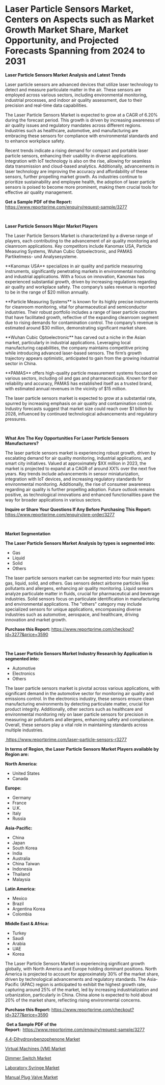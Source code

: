 <p><h1>Laser Particle Sensors Market, Centers on Aspects such as Market Growth Market Share, Market Opportunity, and Projected Forecasts Spanning from 2024 to 2031</h1></p><p><strong>Laser Particle Sensors Market Analysis and Latest Trends</strong></p>
<p><p>Laser particle sensors are advanced devices that utilize laser technology to detect and measure particulate matter in the air. These sensors are employed across various sectors, including environmental monitoring, industrial processes, and indoor air quality assessment, due to their precision and real-time data capabilities.</p><p>The Laser Particle Sensors Market is expected to grow at a CAGR of 6.20% during the forecast period. This growth is driven by increasing awareness of air quality issues and regulatory mandates across different regions. Industries such as healthcare, automotive, and manufacturing are embracing these sensors for compliance with environmental standards and to enhance workplace safety.</p><p>Recent trends indicate a rising demand for compact and portable laser particle sensors, enhancing their usability in diverse applications. Integration with IoT technology is also on the rise, allowing for seamless data transmission and cloud-based analytics. Additionally, advancements in laser technology are improving the accuracy and affordability of these sensors, further propelling market growth. As industries continue to prioritize sustainability and employee health, the adoption of laser particle sensors is poised to become more prominent, making them crucial tools for effective air quality management.</p></p>
<p><strong>Get a Sample PDF of the Report:&nbsp;</strong> <a href="https://www.reportprime.com/enquiry/request-sample/3277">https://www.reportprime.com/enquiry/request-sample/3277</a></p>
<p>&nbsp;</p>
<p><strong>Laser Particle Sensors Major Market Players</strong></p>
<p><p>The Laser Particle Sensors Market is characterized by a diverse range of players, each contributing to the advancement of air quality monitoring and cleanroom applications. Key competitors include Kanomax USA, Particle Measuring Systems, Wuhan Cubic Optoelectronic, and PAMAS Partikelmess- und Analysesysteme.</p><p>**Kanomax USA** specializes in air quality and particle measuring instruments, significantly penetrating markets in environmental monitoring and industrial applications. With a focus on innovation, Kanomax has experienced substantial growth, driven by increasing regulations regarding air quality and workplace safety. The company’s sales revenue is reported to be in the range of $20 million annually.</p><p>**Particle Measuring Systems** is known for its highly precise instruments for cleanroom monitoring, vital for pharmaceutical and semiconductor industries. Their robust portfolio includes a range of laser particle counters that have facilitated growth, reflective of the expanding cleanroom segment due to rising demands for contamination control. The company’s revenue is estimated around $30 million, demonstrating significant market share.</p><p>**Wuhan Cubic Optoelectronic** has carved out a niche in the Asian market, particularly in industrial applications. Leveraging local manufacturing capabilities, the company maintains competitive pricing while introducing advanced laser-based sensors. The firm’s growth trajectory appears optimistic, anticipated to gain from the growing industrial sector in China.</p><p>**PAMAS** offers high-quality particle measurement systems focused on various sectors, including oil and gas and pharmaceuticals. Known for their reliability and accuracy, PAMAS has established itself as a trusted brand, with estimated annual revenues in the vicinity of $15 million.</p><p>The laser particle sensors market is expected to grow at a substantial rate, spurred by increasing emphasis on air quality and contamination control. Industry forecasts suggest that market size could reach over $1 billion by 2028, influenced by continued technological advancements and regulatory pressures.</p></p>
<p>&nbsp;</p>
<p><strong>What Are The Key Opportunities For Laser Particle Sensors Manufacturers?</strong></p>
<p><p>The laser particle sensors market is experiencing robust growth, driven by escalating demand for air quality monitoring, industrial applications, and smart city initiatives. Valued at approximately $XX million in 2023, the market is projected to expand at a CAGR of around XX% over the next five years. Key trends include advancements in sensor miniaturization, integration with IoT devices, and increasing regulatory standards for environmental monitoring. Additionally, the rise of consumer awareness regarding air quality is further propelling adoption. Future outlook remains positive, as technological innovations and enhanced functionalities pave the way for broader applications in various sectors.</p></p>
<p><strong>Inquire or Share Your Questions If Any Before Purchasing This Report:</strong> <a href="https://www.reportprime.com/enquiry/pre-order/3277">https://www.reportprime.com/enquiry/pre-order/3277</a></p>
<p>&nbsp;</p>
<p><strong>Market Segmentation</strong></p>
<p><strong>The Laser Particle Sensors Market Analysis by types is segmented into:</strong></p>
<p><ul><li>Gas</li><li>Liquid</li><li>Solid</li><li>Others</li></ul></p>
<p><p>The laser particle sensors market can be segmented into four main types: gas, liquid, solid, and others. Gas sensors detect airborne particles like pollutants and allergens, enhancing air quality monitoring. Liquid sensors analyze particulate matter in fluids, crucial for pharmaceutical and beverage industries. Solid sensors focus on particulate identification in manufacturing and environmental applications. The "others" category may include specialized sensors for unique applications, encompassing diverse industries such as automotive, aerospace, and healthcare, driving innovation and market growth.</p></p>
<p><strong>Purchase this Report:&nbsp;</strong><a href="https://www.reportprime.com/checkout?id=3277&price=3590">https://www.reportprime.com/checkout?id=3277&price=3590</a></p>
<p>&nbsp;</p>
<p><strong>The Laser Particle Sensors Market Industry Research by Application is segmented into:</strong></p>
<p><ul><li>Automotive</li><li>Electronics</li><li>Others</li></ul></p>
<p><p>The laser particle sensors market is pivotal across various applications, with significant demand in the automotive sector for monitoring air quality and emissions control. In the electronics industry, these sensors ensure clean manufacturing environments by detecting particulate matter, crucial for product integrity. Additionally, other sectors such as healthcare and environmental monitoring rely on laser particle sensors for precision in measuring air pollutants and allergens, enhancing safety and compliance. Overall, these sensors play a vital role in maintaining standards across multiple industries.</p></p>
<p><a href="https://www.reportprime.com/laser-particle-sensors-r3277">&nbsp;https://www.reportprime.com/laser-particle-sensors-r3277</a></p>
<p><strong>In terms of Region, the Laser Particle Sensors Market Players available by Region are:</strong></p>
<p>
    <p> <strong> North America: </strong>
        <ul>
            <li>United States</li>
            <li>Canada</li>
        </ul>
        </p> 
    <p> <strong> Europe: </strong>
        <ul>
            <li>Germany</li>
            <li>France</li>
            <li>U.K.</li>
            <li>Italy</li>
            <li>Russia</li>
        </ul>
        </p> 
    <p> <strong> Asia-Pacific: </strong>
        <ul>
            <li>China</li>
            <li>Japan</li>
            <li>South Korea</li>
            <li>India</li>
            <li>Australia</li>
            <li>China Taiwan</li>
            <li>Indonesia</li>
            <li>Thailand</li>
            <li>Malaysia</li>
        </ul>
        </p> 
    <p> <strong> Latin America: </strong>
        <ul>
            <li>Mexico</li>
            <li>Brazil</li>
            <li>Argentina Korea</li>
            <li>Colombia</li>
        </ul>
        </p> 
    <p> <strong> Middle East & Africa: </strong>
        <ul>
            <li>Turkey</li>
            <li>Saudi</li>
            <li>Arabia</li>
            <li>UAE</li>
            <li>Korea</li>
        </ul>
    </p>
    </p>
<p><p>The Laser Particle Sensors Market is experiencing significant growth globally, with North America and Europe holding dominant positions. North America is projected to account for approximately 30% of the market share, driven by technological advancements and regulatory standards. The Asia-Pacific (APAC) region is anticipated to exhibit the highest growth rate, capturing around 25% of the market, led by increasing industrialization and urbanization, particularly in China. China alone is expected to hold about 20% of the market share, reflecting rising environmental concerns.</p></p>
<p><strong>Purchase this Report: </strong><a href="https://www.reportprime.com/checkout?id=3277&price=3590">https://www.reportprime.com/checkout?id=3277&price=3590</a></p>
<p>&nbsp;<strong>Get a Sample PDF of the Report:&nbsp;&nbsp;</strong><a href="https://www.reportprime.com/enquiry/request-sample/3277">https://www.reportprime.com/enquiry/request-sample/3277</a></p>
<p><strong></strong></p>
<p><p><a href="https://issuu.com/reportprime-2/docs/44-dihydroxybenzophenone-market-siz_e781a23658a597">4,4-Dihydroxybenzophenone Market</a></p><p><a href="https://issuu.com/reportprime-2/docs/virtual-machines-vm-market-size-203_9b1e7a2d02b923">Virtual Machines (VM) Market</a></p><p><a href="https://www.linkedin.com/pulse/what-factors-influence-dimmer-switch-market-coming-r9hwf?trackingId=JT%2FvM7q1SPGwHcrZqzwEJA%3D%3D">Dimmer Switch Market</a></p><p><a href="https://www.linkedin.com/pulse/laboratory-syringe-industry-sector-market-dynamics-future-scenarios-vz1bf?trackingId=LCvd%2BphdQnu6D5SCfGlJsg%3D%3D">Laboratory Syringe Market</a></p><p><a href="https://www.linkedin.com/pulse/global-manual-plug-valve-market-size-trends-analysis-regional-lhezf?trackingId=9dfNT7fhQ5mHhtCF83ungg%3D%3D">Manual Plug Valve Market</a></p></p>